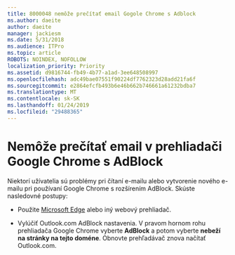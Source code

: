 ```yaml
---
title: 8000048 nemôže prečítať email Gogole Chrome s Adblock
ms.author: daeite
author: daeite
manager: jackiesm
ms.date: 5/31/2018
ms.audience: ITPro
ms.topic: article
ROBOTS: NOINDEX, NOFOLLOW
localization_priority: Priority
ms.assetid: d9816744-fb49-4b77-a1ad-3ee648508997
ms.openlocfilehash: adc49bae07551f90224df7762323d28add21fa6f
ms.sourcegitcommit: e2864efcfb493b6e46b662b746661a61232bdba7
ms.translationtype: MT
ms.contentlocale: sk-SK
ms.lasthandoff: 01/24/2019
ms.locfileid: "29488365"
---
```

# <a name="cant-read-email-in-google-chrome-with-adblock"></a>Nemôže prečítať email v prehliadači Google Chrome s AdBlock

Niektorí užívatelia sú problémy pri čítaní e-mailu alebo vytvorenie nového e-mailu pri používaní Google Chrome s rozšírením AdBlock. Skúste nasledovné postupy:
  
- Použite [Microsoft Edge](https://go.microsoft.com/fwlink/p/?linkid=2001503&amp;clcid=0x409) alebo iný webový prehliadač. 
    
- Vylúčiť Outlook.com AdBlock nastavenia. V pravom hornom rohu prehliadača Google Chrome vyberte **AdBlock** a potom vyberte **nebeží na stránky na tejto doméne**. Obnovte prehľadávač znova načítať Outlook.com. 
    


